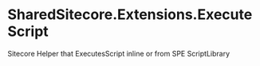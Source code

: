 # SharedSitecore.Extensions.ExecuteScript
Sitecore Helper that ExecutesScript inline or from SPE ScriptLibrary
